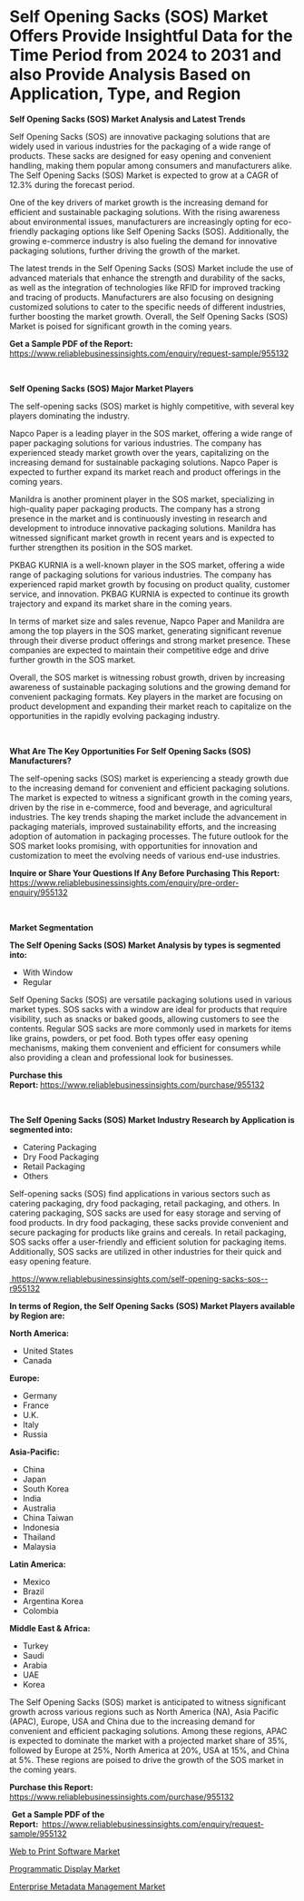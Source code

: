 <p><h1>Self Opening Sacks (SOS) Market Offers Provide Insightful Data for the Time Period from 2024 to 2031 and also Provide Analysis Based on Application, Type, and Region</h1></p><p><strong>Self Opening Sacks (SOS) Market Analysis and Latest Trends</strong></p>
<p><p>Self Opening Sacks (SOS) are innovative packaging solutions that are widely used in various industries for the packaging of a wide range of products. These sacks are designed for easy opening and convenient handling, making them popular among consumers and manufacturers alike. The Self Opening Sacks (SOS) Market is expected to grow at a CAGR of 12.3% during the forecast period.</p><p>One of the key drivers of market growth is the increasing demand for efficient and sustainable packaging solutions. With the rising awareness about environmental issues, manufacturers are increasingly opting for eco-friendly packaging options like Self Opening Sacks (SOS). Additionally, the growing e-commerce industry is also fueling the demand for innovative packaging solutions, further driving the growth of the market.</p><p>The latest trends in the Self Opening Sacks (SOS) Market include the use of advanced materials that enhance the strength and durability of the sacks, as well as the integration of technologies like RFID for improved tracking and tracing of products. Manufacturers are also focusing on designing customized solutions to cater to the specific needs of different industries, further boosting the market growth. Overall, the Self Opening Sacks (SOS) Market is poised for significant growth in the coming years.</p></p>
<p><strong>Get a Sample PDF of the Report:&nbsp;</strong> <a href="https://www.reliablebusinessinsights.com/enquiry/request-sample/955132">https://www.reliablebusinessinsights.com/enquiry/request-sample/955132</a></p>
<p>&nbsp;</p>
<p><strong>Self Opening Sacks (SOS) Major Market Players</strong></p>
<p><p>The self-opening sacks (SOS) market is highly competitive, with several key players dominating the industry. </p><p>Napco Paper is a leading player in the SOS market, offering a wide range of paper packaging solutions for various industries. The company has experienced steady market growth over the years, capitalizing on the increasing demand for sustainable packaging solutions. Napco Paper is expected to further expand its market reach and product offerings in the coming years.</p><p>Manildra is another prominent player in the SOS market, specializing in high-quality paper packaging products. The company has a strong presence in the market and is continuously investing in research and development to introduce innovative packaging solutions. Manildra has witnessed significant market growth in recent years and is expected to further strengthen its position in the SOS market.</p><p>PKBAG KURNIA is a well-known player in the SOS market, offering a wide range of packaging solutions for various industries. The company has experienced rapid market growth by focusing on product quality, customer service, and innovation. PKBAG KURNIA is expected to continue its growth trajectory and expand its market share in the coming years.</p><p>In terms of market size and sales revenue, Napco Paper and Manildra are among the top players in the SOS market, generating significant revenue through their diverse product offerings and strong market presence. These companies are expected to maintain their competitive edge and drive further growth in the SOS market.</p><p>Overall, the SOS market is witnessing robust growth, driven by increasing awareness of sustainable packaging solutions and the growing demand for convenient packaging formats. Key players in the market are focusing on product development and expanding their market reach to capitalize on the opportunities in the rapidly evolving packaging industry.</p></p>
<p>&nbsp;</p>
<p><strong>What Are The Key Opportunities For Self Opening Sacks (SOS) Manufacturers?</strong></p>
<p><p>The self-opening sacks (SOS) market is experiencing a steady growth due to the increasing demand for convenient and efficient packaging solutions. The market is expected to witness a significant growth in the coming years, driven by the rise in e-commerce, food and beverage, and agricultural industries. The key trends shaping the market include the advancement in packaging materials, improved sustainability efforts, and the increasing adoption of automation in packaging processes. The future outlook for the SOS market looks promising, with opportunities for innovation and customization to meet the evolving needs of various end-use industries.</p></p>
<p><strong>Inquire or Share Your Questions If Any Before Purchasing This Report:</strong> <a href="https://www.reliablebusinessinsights.com/enquiry/pre-order-enquiry/955132">https://www.reliablebusinessinsights.com/enquiry/pre-order-enquiry/955132</a></p>
<p>&nbsp;</p>
<p><strong>Market Segmentation</strong></p>
<p><strong>The Self Opening Sacks (SOS) Market Analysis by types is segmented into:</strong></p>
<p><ul><li>With Window</li><li>Regular</li></ul></p>
<p><p>Self Opening Sacks (SOS) are versatile packaging solutions used in various market types. SOS sacks with a window are ideal for products that require visibility, such as snacks or baked goods, allowing customers to see the contents. Regular SOS sacks are more commonly used in markets for items like grains, powders, or pet food. Both types offer easy opening mechanisms, making them convenient and efficient for consumers while also providing a clean and professional look for businesses.</p></p>
<p><strong>Purchase this Report:&nbsp;</strong><a href="https://www.reliablebusinessinsights.com/purchase/955132">https://www.reliablebusinessinsights.com/purchase/955132</a></p>
<p>&nbsp;</p>
<p><strong>The Self Opening Sacks (SOS) Market Industry Research by Application is segmented into:</strong></p>
<p><ul><li>Catering Packaging</li><li>Dry Food Packaging</li><li>Retail Packaging</li><li>Others</li></ul></p>
<p><p>Self-opening sacks (SOS) find applications in various sectors such as catering packaging, dry food packaging, retail packaging, and others. In catering packaging, SOS sacks are used for easy storage and serving of food products. In dry food packaging, these sacks provide convenient and secure packaging for products like grains and cereals. In retail packaging, SOS sacks offer a user-friendly and efficient solution for packaging items. Additionally, SOS sacks are utilized in other industries for their quick and easy opening feature.</p></p>
<p><a href="https://www.reliablebusinessinsights.com/self-opening-sacks-sos--r955132">&nbsp;https://www.reliablebusinessinsights.com/self-opening-sacks-sos--r955132</a></p>
<p><strong>In terms of Region, the Self Opening Sacks (SOS) Market Players available by Region are:</strong></p>
<p>
    <p> <strong> North America: </strong>
        <ul>
            <li>United States</li>
            <li>Canada</li>
        </ul>
        </p> 
    <p> <strong> Europe: </strong>
        <ul>
            <li>Germany</li>
            <li>France</li>
            <li>U.K.</li>
            <li>Italy</li>
            <li>Russia</li>
        </ul>
        </p> 
    <p> <strong> Asia-Pacific: </strong>
        <ul>
            <li>China</li>
            <li>Japan</li>
            <li>South Korea</li>
            <li>India</li>
            <li>Australia</li>
            <li>China Taiwan</li>
            <li>Indonesia</li>
            <li>Thailand</li>
            <li>Malaysia</li>
        </ul>
        </p> 
    <p> <strong> Latin America: </strong>
        <ul>
            <li>Mexico</li>
            <li>Brazil</li>
            <li>Argentina Korea</li>
            <li>Colombia</li>
        </ul>
        </p> 
    <p> <strong> Middle East & Africa: </strong>
        <ul>
            <li>Turkey</li>
            <li>Saudi</li>
            <li>Arabia</li>
            <li>UAE</li>
            <li>Korea</li>
        </ul>
    </p>
    </p>
<p><p>The Self Opening Sacks (SOS) market is anticipated to witness significant growth across various regions such as North America (NA), Asia Pacific (APAC), Europe, USA and China due to the increasing demand for convenient and efficient packaging solutions. Among these regions, APAC is expected to dominate the market with a projected market share of 35%, followed by Europe at 25%, North America at 20%, USA at 15%, and China at 5%. These regions are poised to drive the growth of the SOS market in the coming years.</p></p>
<p><strong>Purchase this Report: </strong><a href="https://www.reliablebusinessinsights.com/purchase/955132">https://www.reliablebusinessinsights.com/purchase/955132</a></p>
<p>&nbsp;<strong>Get a Sample PDF of the Report:&nbsp;&nbsp;</strong><a href="https://www.reliablebusinessinsights.com/enquiry/request-sample/955132">https://www.reliablebusinessinsights.com/enquiry/request-sample/955132</a></p>
<p><strong></strong></p>
<p><p><a href="https://github.com/caylechardson65746/Market-Research-Report-List-1/blob/main/web-to-print-software-market.md">Web to Print Software Market</a></p><p><a href="https://github.com/victorialyman98067/Market-Research-Report-List-1/blob/main/programmatic-display-market.md">Programmatic Display Market</a></p><p><a href="https://github.com/erickahgreen002024/Market-Research-Report-List-1/blob/main/enterprise-metadata-management-market.md">Enterprise Metadata Management Market</a></p></p>